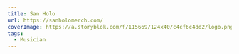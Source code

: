 ```yaml
---
title: San Holo
url: https://sanholomerch.com/
coverImage: https://a.storyblok.com/f/115669/124x40/c4cf6c4dd2/logo.png
tags:
  - Musician
---
```

